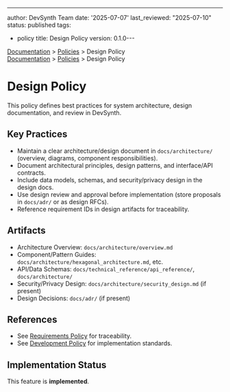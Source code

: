 ---
author: DevSynth Team
date: '2025-07-07'
last_reviewed: "2025-07-10"
status: published
tags:
- policy
title: Design Policy
version: 0.1.0---

<div class="breadcrumbs">
<a href="../index.md">Documentation</a> &gt; <a href="index.md">Policies</a> &gt; Design Policy
</div>

<div class="breadcrumbs">
<a href="../index.md">Documentation</a> &gt; <a href="index.md">Policies</a> &gt; Design Policy
</div>

# Design Policy

This policy defines best practices for system architecture, design documentation, and review in DevSynth.

## Key Practices

- Maintain a clear architecture/design document in `docs/architecture/` (overview, diagrams, component responsibilities).
- Document architectural principles, design patterns, and interface/API contracts.
- Include data models, schemas, and security/privacy design in the design docs.
- Use design review and approval before implementation (store proposals in `docs/adr/` or as design RFCs).
- Reference requirement IDs in design artifacts for traceability.

## Artifacts

- Architecture Overview: `docs/architecture/overview.md`
- Component/Pattern Guides: `docs/architecture/hexagonal_architecture.md`, etc.
- API/Data Schemas: `docs/technical_reference/api_reference/`, `docs/architecture/`
- Security/Privacy Design: `docs/architecture/security_design.md` (if present)
- Design Decisions: `docs/adr/` (if present)

## References

- See [Requirements Policy](requirements.md) for traceability.
- See [Development Policy](development.md) for implementation standards.
## Implementation Status

This feature is **implemented**.

